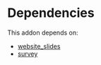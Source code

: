 # Dependencies

This addon depends on:

- [website_slides](../../../../odoo-bringout-oca-ocb-website_slides)
- [survey](../../../../../oca-ocb-core/odoo-bringout-oca-ocb-survey)
